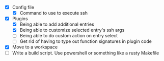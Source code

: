 - [x] Config file
	- [x] Command to use to execute ssh 
- [x] Plugins
	- [x] Being able to add additional entries
	- [x] Being able to customize selected entry's ssh args
	- [ ] Being able to do custom action on entry select
	- [ ] Get rid of having to type out function signatures in plugin code
- [x] Move to a workspace
- [ ] Write a build script. Use powershell or something like a rusty Makefile
